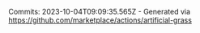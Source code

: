 Commits: 2023-10-04T09:09:35.565Z - Generated via https://github.com/marketplace/actions/artificial-grass
<br>
